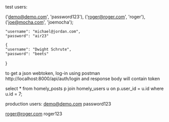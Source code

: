 test users:

('demo@demo.com', 'password123'),
    ('roger@roger.com', 'roger'),
    ('joe@mocha.com', 'joemocha');
    
    "username": "michael@jordan.com",
    "password": "air23"

    {
    "username": "Dwight Schrute",
    "password": "beets"
}


to get a json webtoken, log-in using postman http://localhost:8000/api/auth/login and response body will contain token

select * from homely_posts p
join
homely_users u
on p.user_id = u.id
where u.id = 7;


production users:
demo@demo.com
password123

roger@roger.com
roger123